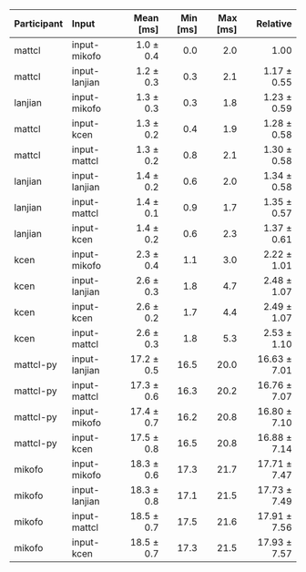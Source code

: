 | Participant | Input | Mean [ms] | Min [ms] | Max [ms] | Relative |
|:---|:---|---:|---:|---:|---:|
| mattcl | input-mikofo | 1.0 ± 0.4 | 0.0 | 2.0 | 1.00 |
| mattcl | input-lanjian | 1.2 ± 0.3 | 0.3 | 2.1 | 1.17 ± 0.55 |
| lanjian | input-mikofo | 1.3 ± 0.3 | 0.3 | 1.8 | 1.23 ± 0.59 |
| mattcl | input-kcen | 1.3 ± 0.2 | 0.4 | 1.9 | 1.28 ± 0.58 |
| mattcl | input-mattcl | 1.3 ± 0.2 | 0.8 | 2.1 | 1.30 ± 0.58 |
| lanjian | input-lanjian | 1.4 ± 0.2 | 0.6 | 2.0 | 1.34 ± 0.58 |
| lanjian | input-mattcl | 1.4 ± 0.1 | 0.9 | 1.7 | 1.35 ± 0.57 |
| lanjian | input-kcen | 1.4 ± 0.2 | 0.6 | 2.3 | 1.37 ± 0.61 |
| kcen | input-mikofo | 2.3 ± 0.4 | 1.1 | 3.0 | 2.22 ± 1.01 |
| kcen | input-lanjian | 2.6 ± 0.3 | 1.8 | 4.7 | 2.48 ± 1.07 |
| kcen | input-kcen | 2.6 ± 0.2 | 1.7 | 4.4 | 2.49 ± 1.07 |
| kcen | input-mattcl | 2.6 ± 0.3 | 1.8 | 5.3 | 2.53 ± 1.10 |
| mattcl-py | input-lanjian | 17.2 ± 0.5 | 16.5 | 20.0 | 16.63 ± 7.01 |
| mattcl-py | input-mattcl | 17.3 ± 0.6 | 16.3 | 20.2 | 16.76 ± 7.07 |
| mattcl-py | input-mikofo | 17.4 ± 0.7 | 16.2 | 20.8 | 16.80 ± 7.10 |
| mattcl-py | input-kcen | 17.5 ± 0.8 | 16.5 | 20.8 | 16.88 ± 7.14 |
| mikofo | input-mikofo | 18.3 ± 0.6 | 17.3 | 21.7 | 17.71 ± 7.47 |
| mikofo | input-lanjian | 18.3 ± 0.8 | 17.1 | 21.5 | 17.73 ± 7.49 |
| mikofo | input-mattcl | 18.5 ± 0.7 | 17.5 | 21.6 | 17.91 ± 7.56 |
| mikofo | input-kcen | 18.5 ± 0.7 | 17.3 | 21.5 | 17.93 ± 7.57 |
